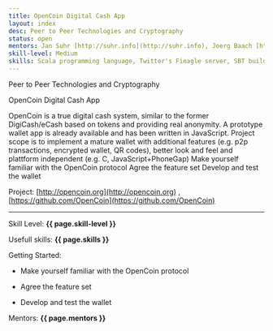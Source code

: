 ```yaml
---
title: OpenCoin Digital Cash App
layout: index
desc: Peer to Peer Technologies and Cryptography
status: open
mentors: Jan Suhr [http://suhr.info](http://suhr.info), Joerg Baach [https://github.com/jhb](https://github.com/jhb)
skill-level: Medium
skills: Scala programming language, Twitter's Finagle server, SBT build tool, Optional - Eclipse IDE is recommended, Optional- Coins are stored in a SQL database via squeryl library
---
```

Peer to Peer Technologies and Cryptography


OpenCoin Digital Cash App

OpenCoin is a true digital cash system, similar to the former DigiCash/eCash based on tokens and providing real anonymity. A prototype wallet app is already available and has been written in JavaScript. Project scope is to implement a mature wallet with additional features (e.g. p2p transactions, encrypted wallet, QR codes), better look and feel and plattform independent (e.g. C, JavaScript+PhoneGap) Make yourself familiar with the OpenCoin protocol Agree the feature set Develop and test the wallet

Project: [http://opencoin.org](http://opencoin.org) , [https://github.com/OpenCoin](https://github.com/OpenCoin)

* * *

Skill Level: **{{ page.skill-level }}**

Usefull skills: **{{ page.skills }}**

Getting Started:

* Make yourself familiar with the OpenCoin protocol

* Agree the feature set

* Develop and test the wallet

Mentors: **{{ page.mentors }}**
